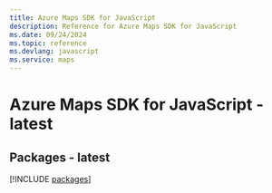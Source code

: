 ```yaml
---
title: Azure Maps SDK for JavaScript
description: Reference for Azure Maps SDK for JavaScript
ms.date: 09/24/2024
ms.topic: reference
ms.devlang: javascript
ms.service: maps
---
```

# Azure Maps SDK for JavaScript - latest
## Packages - latest
[!INCLUDE [packages](maps-index.md)]